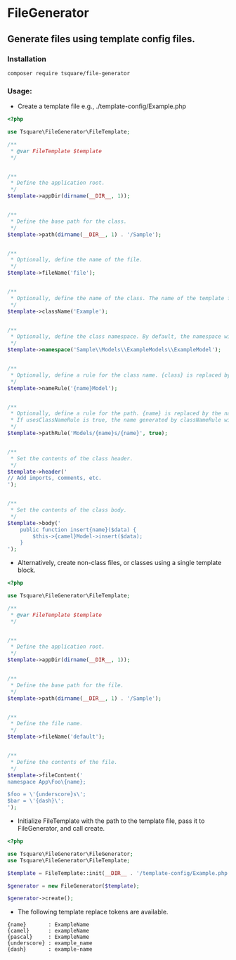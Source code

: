 # FileGenerator

## Generate files using template config files.

### Installation
`composer require tsquare/file-generator`

### Usage:

* Create a template file e.g., ./template-config/Example.php
```php
<?php

use Tsquare\FileGenerator\FileTemplate;

/**
 * @var FileTemplate $template
 */


/**
 * Define the application root.
 */
$template->appDir(dirname(__DIR__, 1));


/**
 * Define the base path for the class.
 */
$template->path(dirname(__DIR__, 1) . '/Sample');


/**
 * Optionally, define the name of the file.
 */
$template->fileName('file');


/**
 * Optionally, define the name of the class. The name of the template file will be used if not specified.
 */
$template->className('Example');


/**
 * Optionally, define the class namespace. By default, the namespace will emulate the directory structure.
 */
$template->namespace('Sample\\Models\\ExampleModels\\ExampleModel');


/**
 * Optionally, define a rule for the class name. {class} is replaced by the class name.
 */
$template->nameRule('{name}Model');


/**
 * Optionally, define a rule for the path. {name} is replaced by the name specified on command (Example) or the defined className.
 * If usesClassNameRule is true, the name generated by classNameRule will be used instead.
 */
$template->pathRule('Models/{name}s/{name}', true);


/**
 * Set the contents of the class header.
 */
$template->header('
// Add imports, comments, etc.
');


/**
 * Set the contents of the class body.
 */
$template->body('
    public function insert{name}($data) {
        $this->{camel}Model->insert($data);
    }
');
```

* Alternatively, create non-class files, or classes using a single template block.
```php
<?php

use Tsquare\FileGenerator\FileTemplate;

/**
 * @var FileTemplate $template
 */


/**
 * Define the application root.
 */
$template->appDir(dirname(__DIR__, 1));


/**
 * Define the base path for the file.
 */
$template->path(dirname(__DIR__, 1) . '/Sample');


/**
 * Define the file name.
 */
$template->fileName('default');


/**
 * Define the contents of the file.
 */
$template->fileContent('
namespace App\Foo\{name};

$foo = \'{underscore}s\';
$bar = \'{dash}\';
');
```

* Initialize FileTemplate with the path to the template file, pass it to FileGenerator, and call create.
```php
<?php

use Tsquare\FileGenerator\FileGenerator;
use Tsquare\FileGenerator\FileTemplate;

$template = FileTemplate::init(__DIR__ . '/template-config/Example.php');

$generator = new FileGenerator($template);

$generator->create();
```

* The following template replace tokens are available.
```
{name}       : ExampleName
{camel}      : exampleName
{pascal}     : ExampleName
{underscore} : example_name
{dash}       : example-name
```
